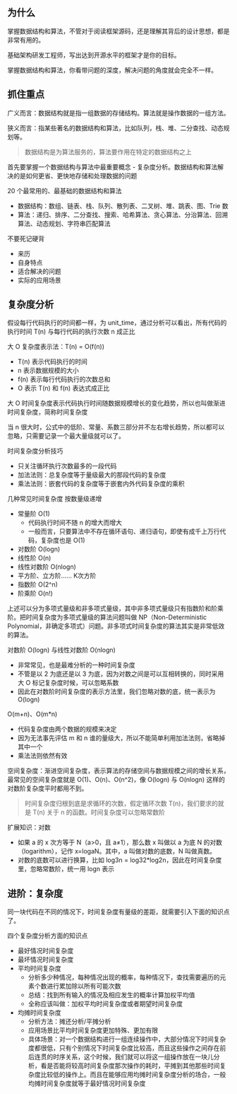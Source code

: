 ## 为什么
掌握数据结构和算法，不管对于阅读框架源码，还是理解其背后的设计思想，都是非常有用的。

基础架构研发工程师，写出达到开源水平的框架才是你的目标。

掌握数据结构和算法，你看带问题的深度，解决问题的角度就会完全不一样。

## 抓住重点
广义而言：数据结构就是指一组数据的存储结构。算法就是操作数据的一组方法。

狭义而言：指某些著名的数据结构和算法，比如队列，栈、堆、二分查找、动态规划等。

> 数据结构是为算法服务的，算法要作用在特定的数据结构之上

首先要掌握一个数据结构与算法中最重要概念 - 复杂度分析。数据结构和算法解决的是如何更省、更快地存储和处理数据的问题

20 个最常用的、最基础的数据结构和算法
* 数据结构：数组、链表、栈、队列、散列表、二叉树、堆、跳表、图、Trie 数
* 算法：递归、排序、二分查找、搜索、哈希算法、贪心算法、分治算法、回溯算法、动态规划、字符串匹配算法

不要死记硬背
* 来历
* 自身特点
* 适合解决的问题
* 实际的应用场景

## 复杂度分析
假设每行代码执行的时间都一样，为 unit_time，通过分析可以看出，所有代码的执行时间 T(n) 与每行代码的执行次数 n 成正比

大 O 复杂度表示法：T(n) = O(f(n))
* T(n) 表示代码执行的时间
* n 表示数据规模的大小
* f(n) 表示每行代码执行的次数总和
* O 表示 T(n) 和 f(n) 表达式成正比

大 O 时间复杂度表示代码执行时间随数据规模增长的变化趋势，所以也叫做渐进时间复杂度，简称时间复杂度

当 n 很大时，公式中的低阶、常量、系数三部分并不左右增长趋势，所以都可以忽略，只需要记录一个最大量级就可以了。

时间复杂度分析技巧
* 只关注循环执行次数最多的一段代码
* 加法法则：总复杂度等于量级最大的那段代码的复杂度
* 乘法法则：嵌套代码的复杂度等于嵌套内外代码复杂度的乘积

几种常见时间复杂度 按数量级递增
* 常量阶 O(1)
  * 代码执行时间不随 n 的增大而增大
  * 一般而言，只要算法中不存在循环语句、递归语句，即使有成千上万行代码，复杂度也是 O(1)
* 对数阶 O(logn)
* 线性阶 O(n)
* 线性对数阶 O(nlogn)
* 平方阶、立方阶…… K次方阶
* 指数阶 O(2^n)
* 阶乘阶 O(n!)

上述可以分为多项式量级和非多项式量级，其中非多项式量级只有指数阶和阶乘阶。把时间复杂度为多项式量级的算法问题叫做 NP（Non-Deterministic Polynomial，非确定多项式）问题。非多项式时间复杂度的算法其实是非常低效的算法。

对数阶 O(logn) 与线性对数阶 O(nlogn)
* 非常常见，也是最难分析的一种时间复杂度
* 不管是以 2 为底还是以 3 为底，因为对数之间是可以互相转换的，同时采用大 O 标记复杂度时候，可以忽略系数
* 因此在对数阶时间复杂度的表示方法里，我们忽略对数的底，统一表示为 O(logn)

O(m+n)、O(m*n)
* 代码复杂度由两个数据的规模来决定
* 因为无法事先评估 m 和 n 谁的量级大，所以不能简单利用加法法则，省略掉其中一个
* 乘法法则依然有效

空间复杂度：渐进空间复杂度，表示算法的存储空间与数据规模之间的增长关系，最常见的空间复杂度就是 O(1)、O(n)、O(n^2)，像 O(logn) 与 O(nlogn) 这样的对数阶复杂度平时都用不到。

> 时间复杂度归根到底是求循环的次数，假定循环次数 T(n)，我们要求的就是 T(n) 关于 n 的函数。时间复杂度可以忽略常数阶

扩展知识：对数
* 如果 a 的 x 次方等于 N（a>0，且 a≠1），那么数 x 叫做以 a 为底 N 的对数（logarithm），记作 x=logaN。其中，a 叫做对数的底数，N 叫做真数。
* 对数的底数可以进行换算，比如 log3n = log32*log2n，因此在时间复杂度里，忽略常数阶，统一用 logn 表示

## 进阶：复杂度
同一块代码在不同的情况下，时间复杂度有量级的差距，就需要引入下面的知识点了。

四个复杂度分析方面的知识点
* 最好情况时间复杂度
* 最坏情况时间复杂度
* 平均时间复杂度
  * 分析多少种情况，每种情况出现的概率，每种情况下，查找需要遍历的元素个数进行累加除以所有可能次数
  * 总结：找到所有输入的情况及相应发生的概率计算加权平均值
  * 全称应该叫做：加权平均时间复杂度或者期望时间复杂度
* 均摊时间复杂度
  * 分析方法：摊还分析/平摊分析
  * 应用场景比平均时间复杂度更加特殊、更加有限
  * 具体场景：对一个数据结构进行一组连续操作中，大部分情况下时间复杂度都很低，只有个别情况下时间复杂度比较高，而且这些操作之间存在前后连贯的时序关系，这个时候，我们就可以将这一组操作放在一块儿分析，看是否能将较高时间复杂度那次操作的耗时，平摊到其他那些时间复杂度比较低的操作上。而且在能够应用均摊时间复杂度分析的场合，一般均摊时间复杂度就等于最好情况时间复杂度